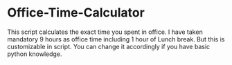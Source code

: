 # Office-Time-Calculator
This script calculates the exact time you spent in office. I have taken mandatory 9 hours as office time including 1 hour of Lunch break. But this is customizable in script. You can change it accordingly if you have basic python knowledge.

